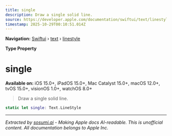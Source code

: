 ```yaml
---
title: single
description: Draw a single solid line.
source: https://developer.apple.com/documentation/swiftui/text/linestyle/single
timestamp: 2025-10-29T00:10:51.014Z
---
```


**Navigation:** [Swiftui](/documentation/swiftui) › [text](/documentation/swiftui/text) › [linestyle](/documentation/swiftui/text/linestyle)

**Type Property**

# single

**Available on:** iOS 15.0+, iPadOS 15.0+, Mac Catalyst 15.0+, macOS 12.0+, tvOS 15.0+, visionOS 1.0+, watchOS 8.0+

> Draw a single solid line.

```swift
static let single: Text.LineStyle
```

---

*Extracted by [sosumi.ai](https://sosumi.ai) - Making Apple docs AI-readable.*
*This is unofficial content. All documentation belongs to Apple Inc.*
